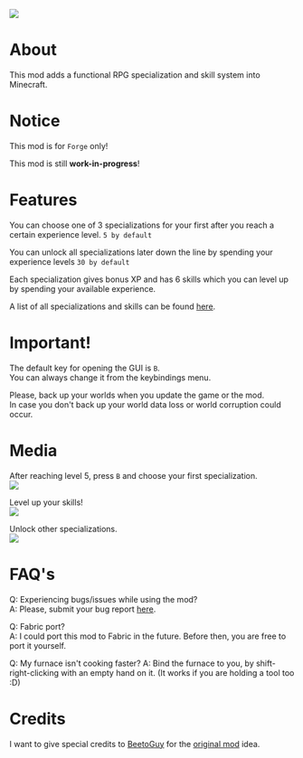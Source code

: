 ![](https://i.ibb.co/dmDRsfw/intro.png)

# About

This mod adds a functional RPG specialization and skill system into Minecraft.

# Notice

This mod is for `Forge` only!

This mod is still **work-in-progress**!

# Features

You can choose one of 3 specializations for your first after you reach a certain experience level. `5 by default`

You can unlock all specializations later down the line by spending your experience levels `30 by default`

Each specialization gives bonus XP and has 6 skills which you can level up by spending your available experience.

A list of all specializations and skills can be found [here](https://github.com/Darkorg69/Better-Leveling/wiki/Specializations-&-Skills).

# Important!

The default key for opening the GUI is `B`.  
You can always change it from the keybindings menu.

Please, back up your worlds when you update the game or the mod.  
In case you don't back up your world data loss or world corruption could occur.

# Media

After reaching level 5, press `B` and choose your first specialization.  
![](https://i.ibb.co/27kyxDP/choose.gif)

Level up your skills!  
![](https://i.ibb.co/mbvTvmn/levelupskills.gif)

Unlock other specializations.  
![](https://i.ibb.co/6wBHbGD/unlockspecs.gif)

# FAQ's

Q: Experiencing bugs/issues while using the mod?  
A: Please, submit your bug report [here](https://github.com/darkorg69/better-leveling/issues).

Q: Fabric port?  
A: I could port this mod to Fabric in the future. Before then, you are free to port it yourself.

Q: My furnace isn't cooking faster?
A: Bind the furnace to you, by shift-right-clicking with an empty hand on it. (It works if you are holding a tool too :D)

# Credits

I want to give special credits to [BeetoGuy](https://www.curseforge.com/members/beetoguy) for
the [original mod](https://www.curseforge.com/minecraft/mc-mods/level-up) idea.
